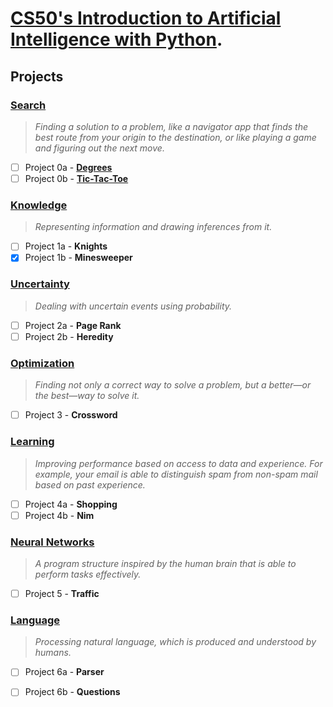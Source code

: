 # [CS50's Introduction to Artificial Intelligence with Python](https://www.edx.org/course/cs50s-introduction-to-artificial-intelligence-with-python).

## Projects

### [Search](https://cs50.harvard.edu/ai/2020/weeks/0/) 
> *Finding a solution to a problem, like a navigator app that finds the best route from your origin to the destination, or like playing a game and figuring out the next move.*
 - [ ] Project 0a - **[Degrees](https://cs50.harvard.edu/ai/2020/projects/0/degrees/)**
 - [ ] Project 0b - **[Tic-Tac-Toe](https://cs50.harvard.edu/ai/2020/projects/0/tictactoe/)**
 
 ### [Knowledge](https://cs50.harvard.edu/ai/2020/weeks/1/) 
 > *Representing information and drawing inferences from it.*
 - [ ] Project 1a - **Knights**
 - [x] Project 1b - **Minesweeper**
 
 ### [Uncertainty](https://cs50.harvard.edu/ai/2020/weeks/2/) 
 > *Dealing with uncertain events using probability.*
 - [ ] Project 2a - **Page Rank**
 - [ ] Project 2b - **Heredity**
 
 ### [Optimization](https://cs50.harvard.edu/ai/2020/weeks/3/) 
 > *Finding not only a correct way to solve a problem, but a better—or the best—way to solve it.*
 - [ ] Project 3 - **Crossword**
 
 ### [Learning](https://cs50.harvard.edu/ai/2020/weeks/4/) 
 > *Improving performance based on access to data and experience. For example, your email is able to distinguish spam from non-spam mail based on past experience.*
 - [ ] Project 4a - **Shopping**
 - [ ] Project 4b - **Nim**
 
 ### [Neural Networks](https://cs50.harvard.edu/ai/2020/weeks/5/) 
 > *A program structure inspired by the human brain that is able to perform tasks effectively.*
 - [ ] Project 5 - **Traffic**
 
 ### [Language](https://cs50.harvard.edu/ai/2020/weeks/6/) 
 > *Processing natural language, which is produced and understood by humans.*
 - [ ] Project 6a - **Parser**
 - [ ] Project 6b - **Questions**
 

